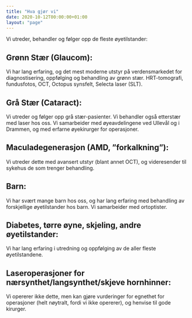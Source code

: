 ```yaml
---
title: "Hva gjør vi"
date: 2020-10-12T00:00:00+01:00
layout: "page"
---
```


Vi utreder, behandler og følger opp de fleste øyetilstander:

## Grønn Stær (Glaucom):

Vi har lang erfaring, og det mest moderne utstyr på verdensmarkedet for diagnostisering, oppfølging og behandling av grønn stær. HRT-tomografi, fundusfotos, OCT, Octopus synsfelt, Selecta laser (SLT).

## Grå Stær (Cataract):

Vi utreder og følger opp grå stær-pasienter. Vi behandler også etterstær med laser hos oss. Vi samarbeider med øyeavdelingene ved Ullevål og i Drammen, og med erfarne øyekirurger for operasjoner.

## Maculadegenerasjon (AMD, ”forkalkning”):

Vi utreder dette med avansert utstyr (blant annet OCT), og videresender til sykehus de som trenger behandling.

## Barn:

Vi har svært mange barn hos oss, og har lang erfaring med behandling av forskjellige øyetilstander hos barn. Vi samarbeider med ortoptister.

## Diabetes, tørre øyne, skjeling, andre øyetilstander:

Vi har lang erfaring i utredning og oppfølging av de aller fleste øyetilstandene.

## Laseroperasjoner for nærsynthet/langsynthet/skjeve hornhinner:

Vi opererer ikke dette, men kan gjøre vurderinger for egnethet for operasjoner (helt nøytralt, fordi vi ikke opererer), og henvise til gode kirurger.
